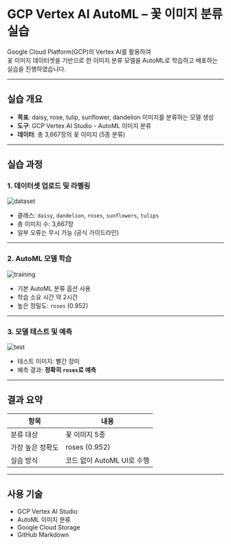 #  GCP Vertex AI AutoML – 꽃 이미지 분류 실습

Google Cloud Platform(GCP)의 Vertex AI를 활용하여  
꽃 이미지 데이터셋을 기반으로 한 이미지 분류 모델을 AutoML로 학습하고 배포하는 실습을 진행하였습니다.

---

##  실습 개요

- **목표**: daisy, rose, tulip, sunflower, dandelion 이미지를 분류하는 모델 생성
- **도구**: GCP Vertex AI Studio - AutoML 이미지 분류
- **데이터**: 총 3,667장의 꽃 이미지 (5종 분류)

---

##  실습 과정

### 1. 데이터셋 업로드 및 라벨링

![dataset](https://github.com/user-attachments/assets/196e157e-e03a-42bf-8cdb-b91398878904)

- 클래스: `daisy`, `dandelion`, `roses`, `sunflowers`, `tulips`
- 총 이미지 수: 3,667장
- 일부 오류는 무시 가능 (공식 가이드라인)

---

### 2. AutoML 모델 학습

![training](https://github.com/user-attachments/assets/57cb0a2d-f358-43e6-9425-08bd2f53921a)

- 기본 AutoML 분류 옵션 사용
- 학습 소요 시간 약 2시간
- 높은 정밀도: `roses` (0.952)

---

### 3. 모델 테스트 및 예측

![test](https://github.com/user-attachments/assets/0edbc7d0-eb87-42ef-9b0c-ee4d3e058cef)

- 테스트 이미지: 빨간 장미
- 예측 결과: **정확히 `roses`로 예측**

---

##  결과 요약

| 항목 | 내용 |
|------|------|
| 분류 대상 | 꽃 이미지 5종 |
| 가장 높은 정확도 | roses (0.952) |
| 실습 방식 | 코드 없이 AutoML UI로 수행 |

---

##  사용 기술

- GCP Vertex AI Studio
- AutoML 이미지 분류
- Google Cloud Storage
- GitHub Markdown
